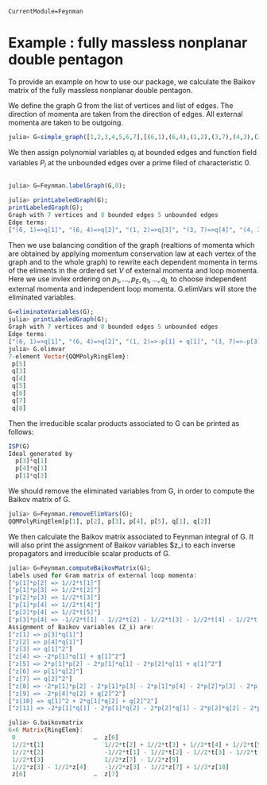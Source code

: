 ```@meta
CurrentModule=Feynman
```
# Example : fully massless nonplanar double pentagon

To provide an example on how to use our package, we calculate the Baikov matrix of the fully massless nonplanar double pentagon.

We define the graph G from the list of vertices and list of edges. The direction of momenta are taken from the direction  of edges. All external momenta are taken to be outgoing.

```julia
julia> G=simple_graph([1,2,3,4,5,6,7],[(6,1),(6,4),(1,2),(3,7),(4,3),(2,7),(5,6),(7,5),1,2,3,4,5]);
```

We then assign polynomial variables $q_i$ at bounded edges and function field variables $P_i$ at the unbounded edges over a prime filed of characteristic 0.

```julia

julia> G=Feynman.labelGraph(G,0);

julia> printLabeledGraph(G);
printLabeledGraph(G);
Graph with 7 vertices and 8 bounded edges 5 unbounded edges
Edge terms:
["(6, 1)=>q[1]", "(6, 4)=>q[2]", "(1, 2)=>q[3]", "(3, 7)=>q[4]", "(4, 3)=>q[5]", "(2, 7)=>q[6]", "(5, 6)=>q[7]", "(7, 5)=>q[8]", "1=>p[1]", "2=>p[2]", "3=>p[3]", "4=>p[4]", "5=>p[5]"]

```

Then we use balancing condition of the graph (realtions of momenta which are obtained by applying momentum conservation law at each vertex of the graph and to the whole graph) to rewrite each dependent momenta in terms of the eliments in the ordered set $V$ of external momenta and loop momenta. Here we use invlex ordering on $p_1,...,p_E,q_1,...,q_L$ to choose independent external momenta and independent loop momenta. G.elimVars will store the eliminated variables.

```julia
G=eliminateVariables(G);
julia> printLabeledGraph(G);
Graph with 7 vertices and 8 bounded edges 5 unbounded edges
Edge terms:
["(6, 1)=>q[1]", "(6, 4)=>q[2]", "(1, 2)=>-p[1] + q[1]", "(3, 7)=>-p[3] - p[4] + q[2]", "(4, 3)=>-p[4] + q[2]", "(2, 7)=>-p[1] - p[2] + q[1]", "(5, 6)=>q[1] + q[2]", "(7, 5)=>-p[1] - p[2] - p[3] - p[4] + q[1] + q[2]", "1=>p[1]", "2=>p[2]", "3=>p[3]", "4=>p[4]", "5=>-p[1] - p[2] - p[3] - p[4]"]
julia> G.elimvar
7-element Vector{QQMPolyRingElem}:
 p[5]
 q[3]
 q[4]
 q[5]
 q[6]
 q[7]
 q[8]
```
Then the irreducible scalar products associated to G can be printed as follows:

```julia
ISP(G)
Ideal generated by
  p[3]*q[1]
  p[4]*q[1]
  p[1]*q[2]
```

We should remove the eliminated variables from G, in order to compute the Baikov matrix of G.
```julia
julia> G=Feynman.removeElimVars(G);
QQMPolyRingElem[p[1], p[2], p[3], p[4], p[5], q[1], q[2]]
```


We then calculate the Baikov matrix associated to Feynman integral of G. It will also print the assignment of Baikov variables $z_i to each inverse propagators and irreducible scalar products of G.

```julia
julia> G=Feynman.computeBaikovMatrix(G);
labels used for Gram matrix of external loop momenta:
["p[1]*p[2] => 1//2*t[1]"]
["p[1]*p[3] => 1//2*t[2]"]
["p[2]*p[3] => 1//2*t[3]"]
["p[1]*p[4] => 1//2*t[4]"]
["p[2]*p[4] => 1//2*t[5]"]
["p[3]*p[4] => -1//2*t[1] - 1//2*t[2] - 1//2*t[3] - 1//2*t[4] - 1//2*t[5]"]
Assignment of Baikov variables (Z_i) are:
["z[1] => p[3]*q[1]"]
["z[2] => p[4]*q[1]"]
["z[3] => q[1]^2"]
["z[4] => -2*p[1]*q[1] + q[1]^2"]
["z[5] => 2*p[1]*p[2] - 2*p[1]*q[1] - 2*p[2]*q[1] + q[1]^2"]
["z[6] => p[1]*q[2]"]
["z[7] => q[2]^2"]
["z[8] => -2*p[1]*p[2] - 2*p[1]*p[3] - 2*p[1]*p[4] - 2*p[2]*p[3] - 2*p[2]*p[4] - 2*p[3]*q[2] - 2*p[4]*q[2] + q[2]^2"]
["z[9] => -2*p[4]*q[2] + q[2]^2"]
["z[10] => q[1]^2 + 2*q[1]*q[2] + q[2]^2"]
["z[11] => -2*p[1]*q[1] - 2*p[1]*q[2] - 2*p[2]*q[1] - 2*p[2]*q[2] - 2*p[3]*q[1] - 2*p[3]*q[2] - 2*p[4]*q[1] - 2*p[4]*q[2] + q[1]^2 + 2*q[1]*q[2] + q[2]^2"]

julia> G.baikovmatrix
6×6 Matrix{RingElem}:
 0                      …  z[6]
 1//2*t[1]                 1//2*t[2] + 1//2*t[3] + 1//2*t[4] + 1//2*t[5] - z[1] - z[2] - 1//2*z[3] + 1//2*z[5] - z[6] - 1//2*z[7] + 1//2*z[8] + 1//2*z[10] - 1//2*z[11]
 1//2*t[2]                 -1//2*t[1] - 1//2*t[2] - 1//2*t[3] - 1//2*t[4] - 1//2*t[5] - 1//2*z[8] + 1//2*z[9]
 1//2*t[3]                 1//2*z[7] - 1//2*z[9]
 1//2*z[3] - 1//2*z[4]     -1//2*z[3] - 1//2*z[7] + 1//2*z[10]
 z[6]                   …  z[7]
```
